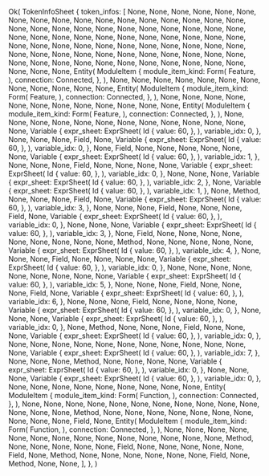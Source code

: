 Ok(
    TokenInfoSheet {
        token_infos: [
            None,
            None,
            None,
            None,
            None,
            None,
            None,
            None,
            None,
            None,
            None,
            None,
            None,
            None,
            None,
            None,
            None,
            None,
            None,
            None,
            None,
            None,
            None,
            None,
            None,
            None,
            None,
            None,
            None,
            None,
            None,
            None,
            None,
            None,
            None,
            None,
            None,
            None,
            None,
            None,
            None,
            None,
            None,
            None,
            None,
            None,
            None,
            None,
            None,
            None,
            None,
            None,
            None,
            None,
            None,
            None,
            None,
            None,
            None,
            None,
            None,
            None,
            None,
            None,
            None,
            None,
            None,
            None,
            None,
            None,
            None,
            None,
            None,
            None,
            None,
            Entity(
                ModuleItem {
                    module_item_kind: Form(
                        Feature,
                    ),
                    connection: Connected,
                },
            ),
            None,
            None,
            None,
            None,
            None,
            None,
            None,
            None,
            None,
            None,
            None,
            None,
            Entity(
                ModuleItem {
                    module_item_kind: Form(
                        Feature,
                    ),
                    connection: Connected,
                },
            ),
            None,
            None,
            None,
            None,
            None,
            None,
            None,
            None,
            None,
            None,
            None,
            None,
            Entity(
                ModuleItem {
                    module_item_kind: Form(
                        Feature,
                    ),
                    connection: Connected,
                },
            ),
            None,
            None,
            None,
            None,
            None,
            None,
            None,
            None,
            None,
            None,
            None,
            None,
            None,
            Variable {
                expr_sheet: ExprSheet(
                    Id {
                        value: 60,
                    },
                ),
                variable_idx: 0,
            },
            None,
            None,
            None,
            Field,
            None,
            Variable {
                expr_sheet: ExprSheet(
                    Id {
                        value: 60,
                    },
                ),
                variable_idx: 0,
            },
            None,
            Field,
            None,
            None,
            None,
            None,
            None,
            None,
            Variable {
                expr_sheet: ExprSheet(
                    Id {
                        value: 60,
                    },
                ),
                variable_idx: 1,
            },
            None,
            None,
            None,
            Field,
            None,
            None,
            None,
            None,
            Variable {
                expr_sheet: ExprSheet(
                    Id {
                        value: 60,
                    },
                ),
                variable_idx: 0,
            },
            None,
            None,
            None,
            Variable {
                expr_sheet: ExprSheet(
                    Id {
                        value: 60,
                    },
                ),
                variable_idx: 2,
            },
            None,
            Variable {
                expr_sheet: ExprSheet(
                    Id {
                        value: 60,
                    },
                ),
                variable_idx: 1,
            },
            None,
            Method,
            None,
            None,
            None,
            Field,
            None,
            Variable {
                expr_sheet: ExprSheet(
                    Id {
                        value: 60,
                    },
                ),
                variable_idx: 3,
            },
            None,
            None,
            None,
            Field,
            None,
            None,
            None,
            Field,
            None,
            Variable {
                expr_sheet: ExprSheet(
                    Id {
                        value: 60,
                    },
                ),
                variable_idx: 0,
            },
            None,
            None,
            None,
            Variable {
                expr_sheet: ExprSheet(
                    Id {
                        value: 60,
                    },
                ),
                variable_idx: 3,
            },
            None,
            Field,
            None,
            None,
            None,
            None,
            None,
            None,
            None,
            None,
            None,
            Method,
            None,
            None,
            None,
            None,
            None,
            Variable {
                expr_sheet: ExprSheet(
                    Id {
                        value: 60,
                    },
                ),
                variable_idx: 4,
            },
            None,
            None,
            None,
            Field,
            None,
            None,
            None,
            None,
            Variable {
                expr_sheet: ExprSheet(
                    Id {
                        value: 60,
                    },
                ),
                variable_idx: 0,
            },
            None,
            None,
            None,
            None,
            None,
            None,
            None,
            None,
            None,
            Variable {
                expr_sheet: ExprSheet(
                    Id {
                        value: 60,
                    },
                ),
                variable_idx: 5,
            },
            None,
            None,
            None,
            Field,
            None,
            None,
            None,
            Field,
            None,
            Variable {
                expr_sheet: ExprSheet(
                    Id {
                        value: 60,
                    },
                ),
                variable_idx: 6,
            },
            None,
            None,
            None,
            Field,
            None,
            None,
            None,
            None,
            Variable {
                expr_sheet: ExprSheet(
                    Id {
                        value: 60,
                    },
                ),
                variable_idx: 0,
            },
            None,
            None,
            None,
            Variable {
                expr_sheet: ExprSheet(
                    Id {
                        value: 60,
                    },
                ),
                variable_idx: 0,
            },
            None,
            Method,
            None,
            None,
            None,
            Field,
            None,
            None,
            None,
            Variable {
                expr_sheet: ExprSheet(
                    Id {
                        value: 60,
                    },
                ),
                variable_idx: 0,
            },
            None,
            None,
            None,
            None,
            None,
            None,
            None,
            None,
            None,
            None,
            None,
            None,
            Variable {
                expr_sheet: ExprSheet(
                    Id {
                        value: 60,
                    },
                ),
                variable_idx: 7,
            },
            None,
            None,
            None,
            Method,
            None,
            None,
            None,
            None,
            Variable {
                expr_sheet: ExprSheet(
                    Id {
                        value: 60,
                    },
                ),
                variable_idx: 0,
            },
            None,
            None,
            None,
            Variable {
                expr_sheet: ExprSheet(
                    Id {
                        value: 60,
                    },
                ),
                variable_idx: 0,
            },
            None,
            None,
            None,
            None,
            None,
            None,
            None,
            None,
            None,
            Entity(
                ModuleItem {
                    module_item_kind: Form(
                        Function,
                    ),
                    connection: Connected,
                },
            ),
            None,
            None,
            None,
            None,
            None,
            None,
            None,
            None,
            None,
            None,
            None,
            None,
            None,
            None,
            Method,
            None,
            None,
            None,
            None,
            None,
            None,
            None,
            None,
            None,
            None,
            Field,
            None,
            Entity(
                ModuleItem {
                    module_item_kind: Form(
                        Function,
                    ),
                    connection: Connected,
                },
            ),
            None,
            None,
            None,
            None,
            None,
            None,
            None,
            None,
            None,
            None,
            None,
            None,
            None,
            None,
            Method,
            None,
            None,
            None,
            None,
            None,
            Field,
            None,
            None,
            None,
            None,
            None,
            Field,
            None,
            Method,
            None,
            None,
            None,
            None,
            None,
            None,
            Field,
            None,
            Method,
            None,
            None,
        ],
    },
)